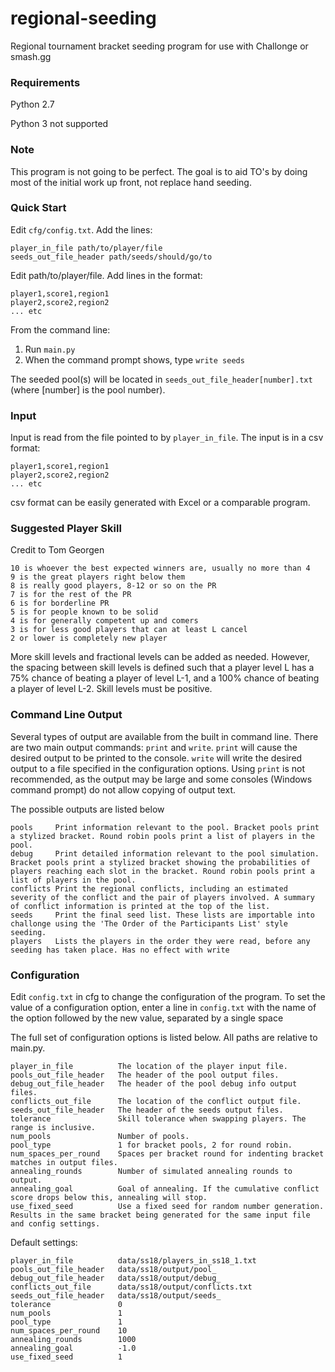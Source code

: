 # regional-seeding
Regional tournament bracket seeding program for use with Challonge or smash.gg

### Requirements
Python 2.7

Python 3 not supported

### Note
This program is not going to be perfect. The goal is to aid TO's by doing most of the initial work up front, not replace hand seeding.

### Quick Start
Edit `cfg/config.txt`.
Add the lines:
```
player_in_file path/to/player/file
seeds_out_file_header path/seeds/should/go/to
```

Edit path/to/player/file.
Add lines in the format:
```
player1,score1,region1
player2,score2,region2
... etc
```

From the command line:

1. Run `main.py`
2. When the command prompt shows, type `write seeds`

The seeded pool(s) will be located in `seeds_out_file_header[number].txt` (where [number] is the pool number).

### Input
Input is read from the file pointed to by `player_in_file`. The input is in a csv format:
```
player1,score1,region1
player2,score2,region2
... etc
```
csv format can be easily generated with Excel or a comparable program.

### Suggested Player Skill
Credit to Tom Georgen
```
10 is whoever the best expected winners are, usually no more than 4
9 is the great players right below them
8 is really good players, 8-12 or so on the PR
7 is for the rest of the PR
6 is for borderline PR
5 is for people known to be solid
4 is for generally competent up and comers
3 is for less good players that can at least L cancel
2 or lower is completely new player
```

More skill levels and fractional levels can be added as needed. However, the spacing between skill levels is defined such that a player level L has a 75% chance of beating a player of level L-1, and a 100% chance of beating a player of level L-2. Skill levels must be positive.

### Command Line Output
Several types of output are available from the built in command line. There are two main output commands: `print` and `write`. `print` will cause the desired output to be printed to the console. `write` will write the desired output to a file specified in the configuration options. Using `print` is not recommended, as the output may be large and some consoles (Windows command prompt) do not allow copying of output text.

The possible outputs are listed below
```
pools     Print information relevant to the pool. Bracket pools print a stylized bracket. Round robin pools print a list of players in the pool.
debug     Print detailed information relevant to the pool simulation. Bracket pools print a stylized bracket showing the probabilities of players reaching each slot in the bracket. Round robin pools print a list of players in the pool.
conflicts Print the regional conflicts, including an estimated severity of the conflict and the pair of players involved. A summary of conflict information is printed at the top of the list.
seeds     Print the final seed list. These lists are importable into challonge using the 'The Order of the Participants List' style seeding.
players   Lists the players in the order they were read, before any seeding has taken place. Has no effect with write
```

### Configuration
Edit `config.txt` in cfg to change the configuration of the program. To set the value of a configuration option, enter a line in `config.txt` with the name of the option followed by the new value, separated by a single space

The full set of configuration options is listed below. All paths are relative to main.py.
```
player_in_file          The location of the player input file.
pools_out_file_header   The header of the pool output files.
debug_out_file_header   The header of the pool debug info output files.
conflicts_out_file      The location of the conflict output file.
seeds_out_file_header   The header of the seeds output files.
tolerance               Skill tolerance when swapping players. The range is inclusive.
num_pools               Number of pools.
pool_type               1 for bracket pools, 2 for round robin.
num_spaces_per_round    Spaces per bracket round for indenting bracket matches in output files.
annealing_rounds        Number of simulated annealing rounds to output.
annealing_goal          Goal of annealing. If the cumulative conflict score drops below this, annealing will stop.
use_fixed_seed          Use a fixed seed for random number generation. Results in the same bracket being generated for the same input file and config settings.
```

Default settings:
```
player_in_file          data/ss18/players_in_ss18_1.txt
pools_out_file_header   data/ss18/output/pool_
debug_out_file_header   data/ss18/output/debug_
conflicts_out_file      data/ss18/output/conflicts.txt
seeds_out_file_header   data/ss18/output/seeds_
tolerance               0
num_pools               1
pool_type               1
num_spaces_per_round    10
annealing_rounds        1000
annealing_goal          -1.0
use_fixed_seed          1
```
